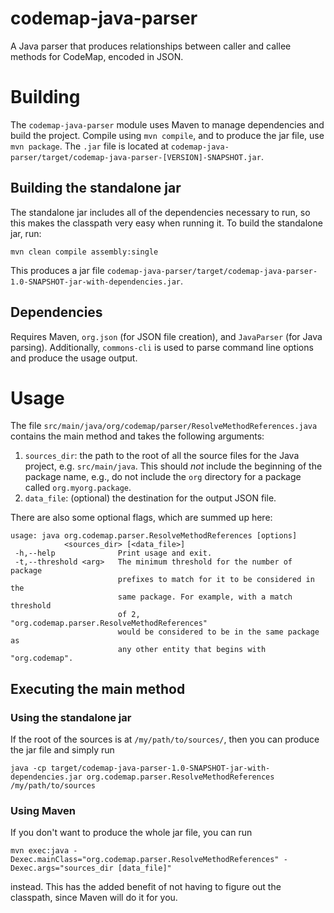 codemap-java-parser
===================
A Java parser that produces relationships between caller and callee methods for CodeMap, encoded in JSON.

# Building
The `codemap-java-parser` module uses Maven to manage dependencies and build the project. 
Compile using `mvn compile`, and to produce the jar file, use `mvn package`. The `.jar` file is located at `codemap-java-parser/target/codemap-java-parser-[VERSION]-SNAPSHOT.jar`.

## Building the standalone jar

The standalone jar includes all of the dependencies necessary to run, so this makes the
classpath very easy when running it. To build the standalone jar, run:

```
mvn clean compile assembly:single
```

This produces a jar file `codemap-java-parser/target/codemap-java-parser-1.0-SNAPSHOT-jar-with-dependencies.jar`.

## Dependencies
Requires Maven, `org.json` (for JSON file creation), and `JavaParser` (for Java parsing). Additionally, `commons-cli` is used to parse command line options and produce the usage output.

# Usage
The file `src/main/java/org/codemap/parser/ResolveMethodReferences.java` contains the main method and takes the following arguments:

1. `sources_dir`: the path to the root of all the source files for the Java project, e.g. `src/main/java`. This should _not_ include the beginning of the package name, e.g., do not include the `org` directory for a package called `org.myorg.package`.
2. `data_file`: (optional) the destination for the output JSON file.

There are also some optional flags, which are summed up here:

```
usage: java org.codemap.parser.ResolveMethodReferences [options]
            <sources_dir> [<data_file>]
 -h,--help              Print usage and exit.
 -t,--threshold <arg>   The minimum threshold for the number of package
                        prefixes to match for it to be considered in the
                        same package. For example, with a match threshold
                        of 2, "org.codemap.parser.ResolveMethodReferences"
                        would be considered to be in the same package as
                        any other entity that begins with "org.codemap".
```

## Executing the main method

### Using the standalone jar

If the root of the sources is at `/my/path/to/sources/`, then you can produce the jar file and simply run

```
java -cp target/codemap-java-parser-1.0-SNAPSHOT-jar-with-dependencies.jar org.codemap.parser.ResolveMethodReferences /my/path/to/sources
```

### Using Maven
If you don't want to produce the whole jar file, you can run

```
mvn exec:java -Dexec.mainClass="org.codemap.parser.ResolveMethodReferences" -Dexec.args="sources_dir [data_file]"
```

instead. This has the added benefit of not having to figure out the classpath, since Maven will do it for you.
